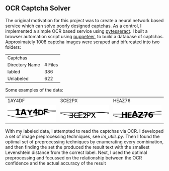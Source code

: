 ## OCR Captcha Solver

The original motivation for this project was to create a neural network based service which can solve poorly designed captchas.  As a control, I implemented a simple OCR based service using <a href="https://pypi.org/project/pytesseract/">pytesseract</a>.  I built a browser automation script using <a href="https://github.com/puppeteer/puppeteer">puppeteer</a>, to build a database of captchas.  Approximately 1008 captcha images were scraped and bifurcated into two folders:

<table>
<tbody>
  <tr><td colspan=2>Captchas</td></tr>
  <tr><td >Directory Name</td><td># Files</td></tr>
  <tr><td >labled</td><td>386</td></tr>
  <tr><td >Unlabeled</td><td>622</td></tr>
</tbody>
</table>

Some examples of the data:
<table>
  <tbody>
    <tr><td>1AY4DF</td><td>3CE2PX</td><td>HEAZ76</td></tr>
    <tr>
    <td>
      <img src="https://github.com/nps6-uwf/CaptchaBypass/blob/main/OCR%20Captcha%20Solver/figures/1ay4df.png?raw=true"></img>
    </td>
    <td>
      <img src="https://github.com/nps6-uwf/CaptchaBypass/blob/main/OCR%20Captcha%20Solver/figures/3ce2px.png?raw=true"></img>
    </td>
    <td>
      <img src="https://github.com/nps6-uwf/CaptchaBypass/blob/main/OCR%20Captcha%20Solver/figures/heaz76.png?raw=true"></img>
    </td>
    </tr>
  </tbody>
</table>

With my labeled data, I attempted to read the captchas via OCR.  I developed a set of image preprocessing techniques, see <i>im_utils.py</i>.  Then I found the optimal set of preprocessing techniques by enumerating every combination, and then finding the set the produced the result text with the smallest Levenshtein distance from the correct label.  Next, I used the optimal preprocessing and focussed on the relationship between the OCR confidence and the actual accuracy of the result
